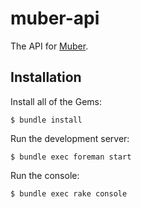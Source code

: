 # muber-api

The API for [Muber](http://muber.io).

## Installation

Install all of the Gems:

```
$ bundle install
```

Run the development server:

```
$ bundle exec foreman start
```

Run the console:

```
$ bundle exec rake console
```
